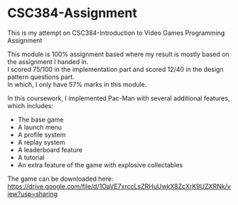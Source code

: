 # CSC384-Assignment
This is my attempt on CSC384-Introduction to Video Games Programming Assignment  

This module is 100% assignment based where my result is mostly based on the assignment I handed in.  
I scored 75/100 in the implementation part and scored 12/40 in the design pattern questions part.  
In which, I only have 57% marks in this module.  

In this coursework, I implemented Pac-Man with several additional features, which includes:  
- The base game  
- A launch menu  
- A profile system  
- A replay system  
- A leaderboard feature
- A tutorial  
- An extra feature of the game with explosive collectables  
  
The game can be downloaded here:  
https://drive.google.com/file/d/1OaVE7xrccLsZRHuUwkX8ZcXrK9UZXRNk/view?usp=sharing
